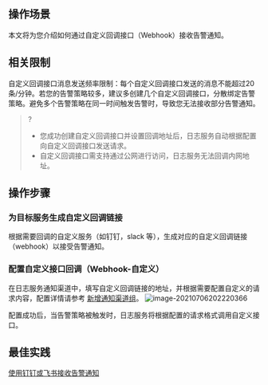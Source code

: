 ## 操作场景

本文将为您介绍如何通过自定义回调接口（Webhook）接收告警通知。

## 相关限制

自定义回调接口消息发送频率限制：每个自定义回调接口发送的消息不能超过20条/分钟。若您的告警策略较多，建议多创建几个自定义回调接口，分散绑定告警策略。避免多个告警策略在同一时间触发告警时，导致您无法接收部分告警通知。
>?
>- 您成功创建自定义回调接口并设置回调地址后，日志服务自动根据配置向自定义回调接口发送请求。
>- 自定义回调接口需支持通过公网进行访问，日志服务无法回调内网地址。

## 操作步骤


### 为目标服务生成自定义回调链接

根据需要回调的自定义服务（如钉钉，slack 等），生成对应的自定义回调链接（webhook）以接受告警通知。

### 配置自定义接口回调（Webhook-自定义）

在日志服务通知渠道中，填写自定义回调链接的地址，并根据需要配置自定义的请求内容，配置详情请参考 [新增通知渠道组](https://cloud.tencent.com/document/product/614/59661#.E6.96.B0.E5.A2.9E.E9.80.9A.E7.9F.A5.E6.B8.A0.E9.81.93.E7.BB.84)。
![image-20210706202220366](https://main.qcloudimg.com/raw/409e1db50f1bfdcb7ed90585d5e6671f.png)

配置成功后，当告警策略被触发时，日志服务将根据配置的请求格式调用自定义接口。

## 最佳实践

[使用钉钉或飞书接收告警通知](https://cloud.tencent.com/document/product/614/66236)
